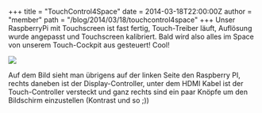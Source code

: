 +++
title = "TouchControl4Space"
date = 2014-03-18T22:00:00Z
author = "member"
path = "/blog/2014/03/18/touchcontrol4space"
+++
Unser RaspberryPi mit Touchscreen ist fast fertig, Touch-Treiber läuft,
Auflösung wurde angepasst und Touchscreen kalibriert. Bald wird also
alles im Space von unserem Touch-Cockpit aus gesteuert\! Cool\!

[![](http://flipdot.org/blog/uploads/2014/03/WP_20140318_004.jpg)](http://flipdot.org/blog/uploads/2014/03/WP_20140318_004.jpg "Zum Bild")  

Auf dem Bild sieht man übrigens auf der linken Seite den Raspberry PI,
rechts daneben ist der Display-Controller, unter dem HDMI Kabel ist der
Touch-Controller versteckt und ganz rechts sind ein paar Knöpfe um den
Bildschirm einzustellen (Kontrast und so ;))

